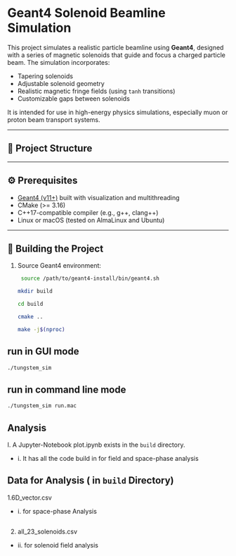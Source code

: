 # Geant4 Solenoid Beamline Simulation

This project simulates a realistic particle beamline using **Geant4**, designed with a series of magnetic solenoids that guide and focus a charged particle beam. The simulation incorporates:
- Tapering solenoids
- Adjustable solenoid geometry
- Realistic magnetic fringe fields (using `tanh` transitions)
- Customizable gaps between solenoids

It is intended for use in high-energy physics simulations, especially muon or proton beam transport systems.

---

## 📁 Project Structure


---

## ⚙️ Prerequisites

- [Geant4 (v11+)](https://geant4.web.cern.ch/support/download) built with visualization and multithreading
- CMake (>= 3.16)
- C++17-compatible compiler (e.g., g++, clang++)
- Linux or macOS (tested on AlmaLinux and Ubuntu)

---

## 🔧 Building the Project

1. Source Geant4 environment:
   ```bash
    source /path/to/geant4-install/bin/geant4.sh
   ```
   ```bash
   mkdir build
   ```
   ```bash
   cd build
   ```
   ```bash
   cmake ..
    ```
   ```bash
   make -j$(nproc)
   ```
## run in GUI mode
  ```bash
  ./tungstem_sim 
  ```
## run in command line mode
  ```bash
  ./tungstem_sim run.mac 
  ```
  
## Analysis
I. A Jupyter-Notebook plot.ipynb exists in the `build` directory.
- i. It has all the code build in for field and space-phase analysis
 
## Data for Analysis ( in `build` Directory)
1.6D_vector.csv 
- i. for space-phase Analysis
## 
2. all_23_solenoids.csv 
- ii. for solenoid field analysis
